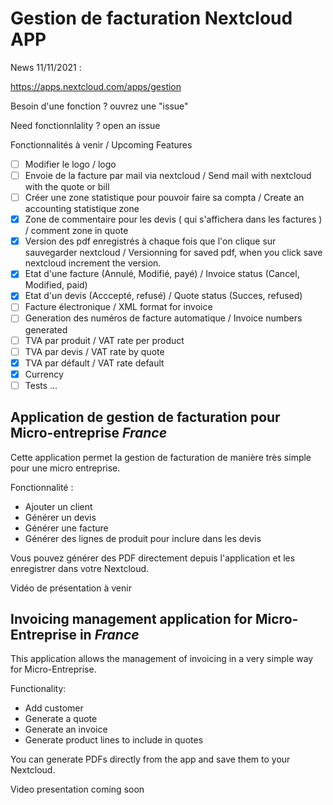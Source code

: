 # Gestion de facturation Nextcloud APP

News 11/11/2021 :

https://apps.nextcloud.com/apps/gestion

Besoin d'une fonction ? ouvrez une "issue"

Need fonctionnlality ? open an issue

Fonctionnalités à venir / Upcoming Features

- [ ] Modifier le logo / logo
- [ ] Envoie de la facture par mail via nextcloud / Send mail with nextcloud with the quote or bill
- [ ] Créer une zone statistique pour pouvoir faire sa compta / Create an accounting statistique zone
- [x] Zone de commentaire pour les devis ( qui s'affichera dans les factures ) / comment zone in quote
- [x] Version des pdf enregistrés à chaque fois que l'on clique sur sauvegarder nextcloud / Versionning for saved pdf, when you click save nextcloud increment the version.
- [x] Etat d'une facture (Annulé, Modifié, payé) / Invoice status (Cancel, Modified, paid)
- [x] Etat d'un devis (Acccepté, refusé) / Quote status (Succes, refused)
- [ ] Facture électronique / XML format for invoice
- [ ] Generation des numéros de facture automatique / Invoice numbers generated
- [ ] TVA par produit / VAT rate per product
- [ ] TVA par devis / VAT rate by quote
- [x] TVA par défault / VAT rate default
- [x] Currency
- [ ] Tests ...

## Application de gestion de facturation pour Micro-entreprise *France*

Cette application permet la gestion de facturation de manière très simple pour une micro entreprise.

Fonctionnalité : 
* Ajouter un client
* Générer un devis
* Générer une facture
* Générer des lignes de produit pour inclure dans les devis

Vous pouvez générer des PDF directement depuis l'application et les enregistrer dans votre Nextcloud.

Vidéo de présentation à venir

## Invoicing management application for Micro-Entreprise in *France* 

This application allows the management of invoicing in a very simple way for Micro-Entreprise.

Functionality:

* Add customer
* Generate a quote
* Generate an invoice
* Generate product lines to include in quotes

You can generate PDFs directly from the app and save them to your Nextcloud.

Video presentation coming soon
